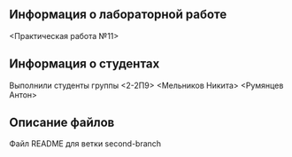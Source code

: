 ## Информация о лабораторной работе

<Практическая работа №11>

## Информация о студентах

Выполнили студенты группы <2-2П9>
<Мельников Никита>
<Румянцев Антон>

## Описание файлов

Файл README для ветки second-branch